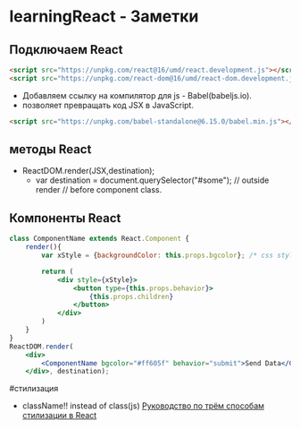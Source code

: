# learningReact - Заметки

## Подключаем React
```html
<script src="https://unpkg.com/react@16/umd/react.development.js"></script>
<script src="https://unpkg.com/react-dom@16/umd/react-dom.development.js"></script>
```
- Добавляем ссылку на компилятор для js - Babel(babeljs.io).  
- позволяет превращать код JSX в JavaScript.
```html
<script src="https://unpkg.com/babel-standalone@6.15.0/babel.min.js"></script>
```
## методы React
- ReactDOM.render(JSX,destination);
	- var destination = document.querySelector("#some"); // outside render // before component class.
## Компоненты React
```jsx
class ComponentName extends React.Component {
	render(){
		var xStyle = {backgroundColor: this.props.bgcolor}; /* css styles */

		return (
			<div style={xStyle}>
				<button type={this.props.behavior}>
					{this.props.children}
				</button>
			</div>
		)
	}
}
ReactDOM.render(
	<div>
		<ComponentName bgcolor="#ff605f" behavior="submit">Send Data</ComponentName>
	</div>, destination);
```
#стилизация
- className!! instead of class(js)
[Руководство по трём способам стилизации в React](https://medium.com/@stasonmars/%D1%80%D1%83%D0%BA%D0%BE%D0%B2%D0%BE%D0%B4%D1%81%D1%82%D0%B2%D0%BE-%D0%BF%D0%BE-%D1%82%D1%80%D1%91%D0%BC-%D1%81%D0%BF%D0%BE%D1%81%D0%BE%D0%B1%D0%B0%D0%BC-%D1%81%D1%82%D0%B8%D0%BB%D0%B8%D0%B7%D0%B0%D1%86%D0%B8%D0%B8-%D0%B2-react-2ca5c0c7464b)